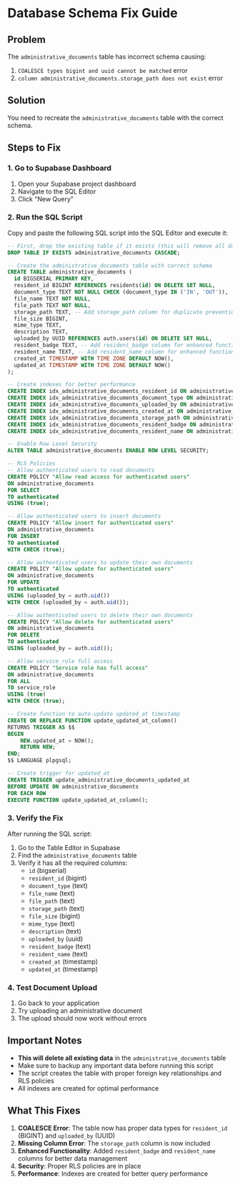 # Database Schema Fix Guide

## Problem
The `administrative_documents` table has incorrect schema causing:
1. `COALESCE types bigint and uuid cannot be matched` error
2. `column administrative_documents.storage_path does not exist` error

## Solution
You need to recreate the `administrative_documents` table with the correct schema.

## Steps to Fix

### 1. Go to Supabase Dashboard
1. Open your Supabase project dashboard
2. Navigate to the SQL Editor
3. Click "New Query"

### 2. Run the SQL Script
Copy and paste the following SQL script into the SQL Editor and execute it:

```sql
-- First, drop the existing table if it exists (this will remove all data)
DROP TABLE IF EXISTS administrative_documents CASCADE;

-- Create the administrative_documents table with correct schema
CREATE TABLE administrative_documents (
  id BIGSERIAL PRIMARY KEY,
  resident_id BIGINT REFERENCES residents(id) ON DELETE SET NULL,
  document_type TEXT NOT NULL CHECK (document_type IN ('IN', 'OUT')),
  file_name TEXT NOT NULL,
  file_path TEXT NOT NULL,
  storage_path TEXT, -- Add storage_path column for duplicate prevention
  file_size BIGINT,
  mime_type TEXT,
  description TEXT,
  uploaded_by UUID REFERENCES auth.users(id) ON DELETE SET NULL,
  resident_badge TEXT, -- Add resident_badge column for enhanced functionality
  resident_name TEXT, -- Add resident_name column for enhanced functionality
  created_at TIMESTAMP WITH TIME ZONE DEFAULT NOW(),
  updated_at TIMESTAMP WITH TIME ZONE DEFAULT NOW()
);

-- Create indexes for better performance
CREATE INDEX idx_administrative_documents_resident_id ON administrative_documents(resident_id);
CREATE INDEX idx_administrative_documents_document_type ON administrative_documents(document_type);
CREATE INDEX idx_administrative_documents_uploaded_by ON administrative_documents(uploaded_by);
CREATE INDEX idx_administrative_documents_created_at ON administrative_documents(created_at DESC);
CREATE INDEX idx_administrative_documents_storage_path ON administrative_documents(storage_path);
CREATE INDEX idx_administrative_documents_resident_badge ON administrative_documents(resident_badge);
CREATE INDEX idx_administrative_documents_resident_name ON administrative_documents(resident_name);

-- Enable Row Level Security
ALTER TABLE administrative_documents ENABLE ROW LEVEL SECURITY;

-- RLS Policies
-- Allow authenticated users to read documents
CREATE POLICY "Allow read access for authenticated users"
ON administrative_documents
FOR SELECT
TO authenticated
USING (true);

-- Allow authenticated users to insert documents
CREATE POLICY "Allow insert for authenticated users"
ON administrative_documents
FOR INSERT
TO authenticated
WITH CHECK (true);

-- Allow authenticated users to update their own documents
CREATE POLICY "Allow update for authenticated users"
ON administrative_documents
FOR UPDATE
TO authenticated
USING (uploaded_by = auth.uid())
WITH CHECK (uploaded_by = auth.uid());

-- Allow authenticated users to delete their own documents
CREATE POLICY "Allow delete for authenticated users"
ON administrative_documents
FOR DELETE
TO authenticated
USING (uploaded_by = auth.uid());

-- Allow service_role full access
CREATE POLICY "Service role has full access"
ON administrative_documents
FOR ALL
TO service_role
USING (true)
WITH CHECK (true);

-- Create function to auto-update updated_at timestamp
CREATE OR REPLACE FUNCTION update_updated_at_column()
RETURNS TRIGGER AS $$
BEGIN
    NEW.updated_at = NOW();
    RETURN NEW;
END;
$$ LANGUAGE plpgsql;

-- Create trigger for updated_at
CREATE TRIGGER update_administrative_documents_updated_at
BEFORE UPDATE ON administrative_documents
FOR EACH ROW
EXECUTE FUNCTION update_updated_at_column();
```

### 3. Verify the Fix
After running the SQL script:
1. Go to the Table Editor in Supabase
2. Find the `administrative_documents` table
3. Verify it has all the required columns:
   - `id` (bigserial)
   - `resident_id` (bigint)
   - `document_type` (text)
   - `file_name` (text)
   - `file_path` (text)
   - `storage_path` (text)
   - `file_size` (bigint)
   - `mime_type` (text)
   - `description` (text)
   - `uploaded_by` (uuid)
   - `resident_badge` (text)
   - `resident_name` (text)
   - `created_at` (timestamp)
   - `updated_at` (timestamp)

### 4. Test Document Upload
1. Go back to your application
2. Try uploading an administrative document
3. The upload should now work without errors

## Important Notes
- **This will delete all existing data** in the `administrative_documents` table
- Make sure to backup any important data before running this script
- The script creates the table with proper foreign key relationships and RLS policies
- All indexes are created for optimal performance

## What This Fixes
1. **COALESCE Error**: The table now has proper data types for `resident_id` (BIGINT) and `uploaded_by` (UUID)
2. **Missing Column Error**: The `storage_path` column is now included
3. **Enhanced Functionality**: Added `resident_badge` and `resident_name` columns for better data management
4. **Security**: Proper RLS policies are in place
5. **Performance**: Indexes are created for better query performance
